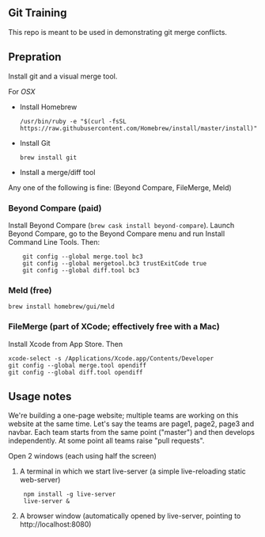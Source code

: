 ## Git Training

This repo is meant to be used in demonstrating git merge conflicts.

## Prepration

Install git and a visual merge tool.

For *OSX*

  * Install Homebrew

        /usr/bin/ruby -e "$(curl -fsSL https://raw.githubusercontent.com/Homebrew/install/master/install)"

  * Install Git

        brew install git

  * Install a merge/diff tool
  
  Any one of the following is fine: (Beyond Compare, FileMerge, Meld)

  ### Beyond Compare (paid)

  Install Beyond Compare (`brew cask install beyond-compare`). Launch Beyond Compare, go to the Beyond Compare menu and run Install Command Line Tools. Then:

        git config --global merge.tool bc3
        git config --global mergetool.bc3 trustExitCode true
        git config --global diff.tool bc3

  ### Meld (free)
  
  `brew install homebrew/gui/meld`

  ### FileMerge (part of XCode; effectively free with a Mac)

  Install Xcode from App Store. Then 

  ```
  xcode-select -s /Applications/Xcode.app/Contents/Developer
  git config --global merge.tool opendiff
  git config --global diff.tool opendiff
  ```

## Usage notes

We're building a one-page website; multiple teams are working on this website at the same time.
Let's say the teams are page1, page2, page3 and navbar. Each team starts from the same point ("master") and then develops independently. At some point all teams raise "pull requests".

Open 2 windows (each using half the screen)

1. A terminal in which we start live-server (a simple live-reloading static web-server)

        npm install -g live-server
        live-server &

2. A browser window (automatically opened by live-server, pointing to http://localhost:8080)
